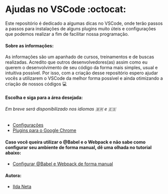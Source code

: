 # Ajudas no VSCode :octocat:

Este repositório é dedicado a algumas dicas no VSCode, onde terão passos a passos para instalações de alguns plugins muito úteis e configurações que podemos realizar a fim de facilitar nossa programação.

#### Sobre as informações:

As informações são um apanhado de cursos, treinamentos e de buscas realizadas.
Acredito que outros desenvolvedores(as) assim como eu querem o desenvolvimento de seu código da forma mais simples, usual e intuitiva possível. Por isso, com a criação desse repositório espero ajudar vocês a utilizarem o VSCode da melhor forma possível e ainda otimizando a criação de nossos códigos :computer:

#### Escolha e siga para a área desejada:
###### Em breve será disponibilizado nos idiomas :brazil: e :es:

+ [Configurações](https://github.com/ildasilva/help-on-vscode/tree/master/Configuracoes)
+ [Plugins para o Google Chrome](https://github.com/ildasilva/help-on-vscode/tree/master/Extensoes%20Google%20Chome)

#### Caso você queira utilizar o @Babel e o Webpack e não sabe como configurar seu ambiente de forma manual, dê uma olhada no tutorial abaixo:

+ [Configurar @Babel e Webpack de forma manual](https://gist.github.com/ildasilva/16b81907fa2c16c95ffd215b0f59833a)

#### Autora:

+ [Ilda Neta](https://www.linkedin.com/in/ildaneta/)

